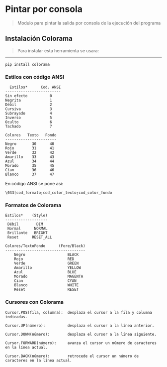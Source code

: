 # Pintar por consola

> Modulo para pintar la salida por consola de la ejecución del programa

## Instalación Colorama
> Para instalar esta herramienta se usara:
---------

``pip install colorama``


### Estilos con código ANSI
```
  Estilos*      Cod. ANSI
-------------------------
Sin efecto          0
Negrita             1
Débil               2
Cursiva             3
Subrayado           4
Inverso             5
Oculto              6
Tachado             7
```
```
Colores   Texto   Fondo
-----------------------
Negro       30      40
Rojo        31      41
Verde       32      42
Amarillo    33      43
Azul        34      44
Morado      35      45
Cían        36      46
Blanco      37      47

```
En código ANSI se pone asi:

``\033[cod_formato;cod_color_texto;cod_color_fondo``

### Formatos de Colorama
```
Estilos*    (Style)
-------------------
 Débil	      DIM
 Normal	     NORMAL
 Brillante   BRIGHT
 Reset      RESET_ALL
```
```
Colores/TextoFondo      (Fore/Black)
------------------------------------
    Negro                   BLACK
    Rojo                    RED
    Verde                   GREEN
    Amarillo                YELLOW
    Azul                    BLUE
    Morado                  MAGENTA
    Cian                    CYAN
    Blanco                  WHITE
    Reset                   RESET
```

### Cursores con Colorama

```
Cursor.POS(fila, columna):  desplaza el cursor a la fila y columna indicadas.

Cursor.UP(número):          desplaza el cursor a la línea anterior. 

Cursor.DOWN(número):        desplaza el cursor a la línea siguiente. 

Cursor.FORWARD(número):     avanza el cursor un número de caracteres en la línea actual.

Cursor.BACK(número):        retrocede el cursor un número de caracteres en la línea actual.
```